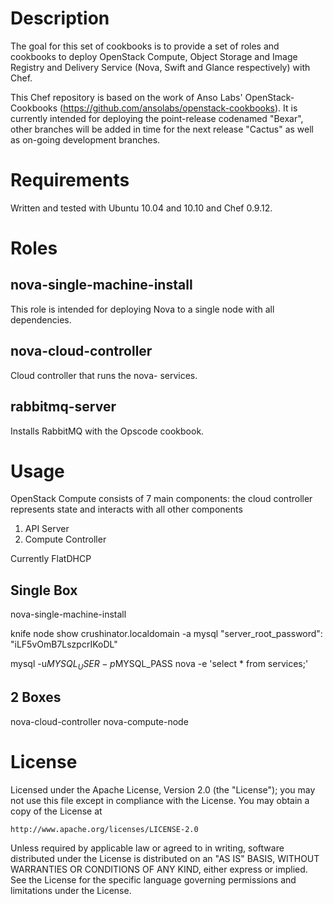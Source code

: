 Description
===========
The goal for this set of cookbooks is to provide a set of roles and cookbooks to deploy OpenStack Compute, Object Storage and Image Registry and Delivery Service (Nova, Swift and Glance respectively) with Chef.

This Chef repository is based on the work of Anso Labs' OpenStack-Cookbooks (https://github.com/ansolabs/openstack-cookbooks). It is currently intended for deploying the point-release codenamed "Bexar", other branches will be added in time for the next release "Cactus" as well as on-going development branches.

Requirements
============
Written and tested with Ubuntu 10.04 and 10.10 and Chef 0.9.12. 

Roles
=====
nova-single-machine-install
---------------------------
This role is intended for deploying Nova to a single node with all dependencies.

nova-cloud-controller
---------------------
Cloud controller that runs the nova- services.

rabbitmq-server
---------------
Installs RabbitMQ with the Opscode cookbook.

Usage
=====

OpenStack Compute consists of 7 main components:
the cloud controller represents state and interacts with all other components
1) API Server
2) Compute Controller



Currently FlatDHCP

Single Box
----------
nova-single-machine-install


knife node show crushinator.localdomain -a mysql
    "server_root_password": "iLF5vOmB7LszpcrIKoDL"

mysql -u$MYSQL_USER -p$MYSQL_PASS nova -e 'select * from services;'




2 Boxes
-------
nova-cloud-controller
nova-compute-node

License
=======
Licensed under the Apache License, Version 2.0 (the "License");
you may not use this file except in compliance with the License.
You may obtain a copy of the License at

    http://www.apache.org/licenses/LICENSE-2.0

Unless required by applicable law or agreed to in writing, software
distributed under the License is distributed on an "AS IS" BASIS,
WITHOUT WARRANTIES OR CONDITIONS OF ANY KIND, either express or implied.
See the License for the specific language governing permissions and
limitations under the License.
